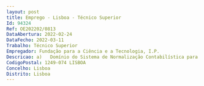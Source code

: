 ```yaml
--- 
layout: post
title: Emprego - Lisboa - Técnico Superior
Id: 94324
Ref: OE202202/0813
DataAbertura: 2022-02-24
DataFecho: 2022-03-11
Trabalho: Técnico Superior
Empregador: Fundação para a Ciência e a Tecnologia, I.P.
Descricao: a)	Domínio do Sistema de Normalização Contabilística para as Administrações Públicas (SNC AP) b)	Domínio da Contabilidade Pública, políticas orçamentais e regime de Administração Financeira do Estado c)	Regime jurídico dos códigos de classificação económica das receitas e das despesas públicas d)	Registos contabilísticos de todas as fases da execução da receita e despesa e)	Domínio das técnicas de gestão orçamental e de gestão financeira f)	Pagamentos em Homebanking (IGCP)  transferências SEPA, pedidos de pagamento ao estrangeiro, pagamentos ao Estado, entre outros g)	Identificar e contabilizar valores de receita em crédito nas contas bancárias do IGCP, tais como guias de receita, reposições não abatidas e abatidas no sistema de informação financeiro GIAF h)	Elaborar ofícios bem como outros documentos com base em informações de Tesouraria i)	Prestação de informação aos vários departamentos internos e às entidades reguladoras externas sobre a execução orçamental dos projetos que integram o orçamento de investimento da FCT j)	Controlo e gestão de valores em caixa de Fundo Maneio.
CodigoPostal: 1249-074 LISBOA
Concelho: Lisboa
Distrito: Lisboa
--- 
```

